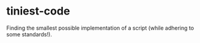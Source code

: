 # tiniest-code
Finding the smallest possible implementation of a script (while adhering to some standards!).
